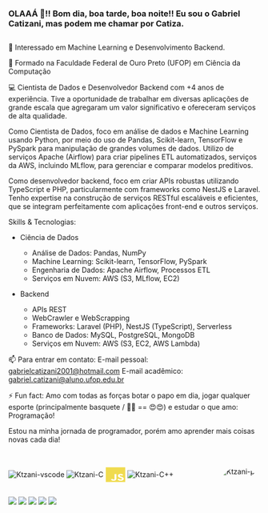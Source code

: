 ### OLAAÁ 👋!! Bom dia, boa tarde, boa noite!! Eu sou o Gabriel Catizani, mas podem me chamar por Catiza. 

##

🔭 Interessado em Machine Learning e Desenvolvimento Backend.

🏫 Formado na Faculdade Federal de Ouro Preto (UFOP) em Ciência da Computação

💻 Cientista de Dados e Desenvolvedor Backend com +4 anos de experiência. Tive a oportunidade de trabalhar em diversas aplicações de grande escala que agregaram um valor significativo e ofereceram serviços de alta qualidade.

Como Cientista de Dados, foco em análise de dados e Machine Learning usando Python, por meio do uso de Pandas, Scikit-learn, TensorFlow e PySpark para manipulação de grandes volumes de dados. Utilizo de serviços Apache (Airflow) para criar pipelines ETL automatizados, serviços da AWS, incluindo MLflow, para gerenciar e comparar modelos preditivos.

Como desenvolvedor backend, foco em criar APIs robustas utilizando TypeScript e PHP, particularmente com frameworks como NestJS e Laravel. Tenho expertise na construção de serviços RESTful escaláveis e eficientes, que se integram perfeitamente com aplicações front-end e outros serviços. 

Skills & Tecnologias:
- Ciência de Dados
  - Análise de Dados: Pandas, NumPy
  - Machine Learning: Scikit-learn, TensorFlow, PySpark
  - Engenharia de Dados: Apache Airflow, Processos ETL
  - Serviços em Nuvem: AWS (S3, MLflow, EC2)

- Backend
  - APIs REST
  - WebCrawler e WebScrapping
  - Frameworks: Laravel (PHP), NestJS (TypeScript), Serverless
  - Banco de Dados: MySQL, PostgreSQL, MongoDB
  - Serviços em Nuvem: AWS (S3, EC2, AWS Lambda)

📫 Para entrar em contato:
E-mail pessoal: gabrielcatizani2001@hotmail.com
E-mail acadêmico: gabriel.catizani@aluno.ufop.edu.br

⚡ Fun fact: Amo com todas as forças botar o papo em dia, jogar qualquer esporte (principalmente basquete / 🏀🏀 == 😍😍) e estudar o que amo: Programação!

Estou na minha jornada de programador, porém amo aprender mais coisas novas cada dia!

##

<div style="display: inline_block"><br>
  <img align="center" alt="Ktzani-vscode" height="30" width="40" src="https://cdn.jsdelivr.net/gh/devicons/devicon/icons/vscode/vscode-original.svg">
  <img align="center" alt="Ktzani-C" height="30" width="40" src="https://cdn.jsdelivr.net/gh/devicons/devicon/icons/c/c-original.svg">
  <img align="center" alt="Ktzani-Js" height="30" width="40" src="https://raw.githubusercontent.com/devicons/devicon/master/icons/javascript/javascript-plain.svg">
  <img align="center" alt="Ktzani-C++" height="30" width="60" src="https://img.shields.io/badge/C%2B%2B-00599C?style=for-the-badge&logo=c%2B%2B&logoColor=white">
  <img align="right" alt="Ktzani-pic" height="150" style="border-radius:50px;" src="https://i.pinimg.com/originals/95/dd/60/95dd6052a734c650ccc719a5e11bd1b5.gif">
</div>      
      
##
      
<div>
  <a href="https://www.instagram.com/gabriel_catiza/" target="_blank"><img src="https://img.shields.io/badge/-Instagram-%23E4405F?style=for-the-badge&logo=instagram&logoColor=white" target="_blank"></a>
  <a href="https://www.twitch.tv/ktzani" target="_blank"><img src="https://img.shields.io/badge/Twitch-9146FF?style=for-the-badge&logo=twitch&logoColor=white" target="_blank"></a>
  <a href = "mailto:gabrielcatizani2001@hotmail.com"><img src="https://img.shields.io/badge/Microsoft_Outlook-0078D4?style=for-the-badge&logo=microsoft-outlook&logoColor=white" target="_blank"></a>
  <a href = "mailto:gabriel.catizani@aluno.ufop.edu.br"><img src="https://img.shields.io/badge/Gmail-D14836?style=for-the-badge&logo=gmail&logoColor=white" target="_blank"></a>
  <a href="https://www.linkedin.com/in/gabriel-catizani-faria-oliveira-25a92221b/" target="_blank"><img src="https://img.shields.io/badge/-LinkedIn-%230077B5?style=for-the-badge&logo=linkedin&logoColor=white" target="_blank"></a> 
</div>
